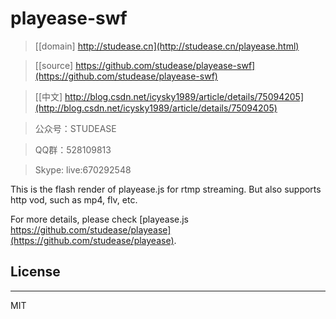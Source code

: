 ﻿# playease-swf

> [[domain] http://studease.cn](http://studease.cn/playease.html)

> [[source] https://github.com/studease/playease-swf](https://github.com/studease/playease-swf)

> [[中文] http://blog.csdn.net/icysky1989/article/details/75094205](http://blog.csdn.net/icysky1989/article/details/75094205)

> 公众号：STUDEASE

> QQ群：528109813

> Skype: live:670292548

This is the flash render of playease.js for rtmp streaming. But also supports http vod, such as mp4, flv, etc. 

For more details, please check [playease.js https://github.com/studease/playease](https://github.com/studease/playease).


## License
----------

MIT
